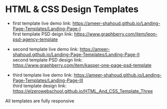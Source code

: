 # HTML & CSS Design Templates

- first template live demo link: https://ameer-shahoud.github.io/Landing-Page-Templates/Landing-Page-I <br/>
  first template PSD deign link: https://www.graphberry.com/item/leon-psd-agency-template <br/> 
  
- second template live demo link: https://ameer-shahoud.github.io/Landing-Page-Templates/Landing-Page-II <br/>
  second template PSD design link: https://www.graphberry.com/item/kasper-one-page-psd-template <br/> 

- third template live demo link:  https://ameer-shahoud.github.io/Landing-Page-Templates/Landing-Page-III <br/>
  third template design link: https://elzerowebschool.github.io/HTML_And_CSS_Template_Three
  
All templates are fully responsive

